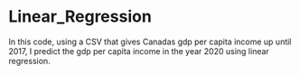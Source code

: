 # Linear_Regression
In this code, using a CSV that gives Canadas gdp per capita income up until 2017, I predict the gdp per capita income in the year 2020 using linear regression.
